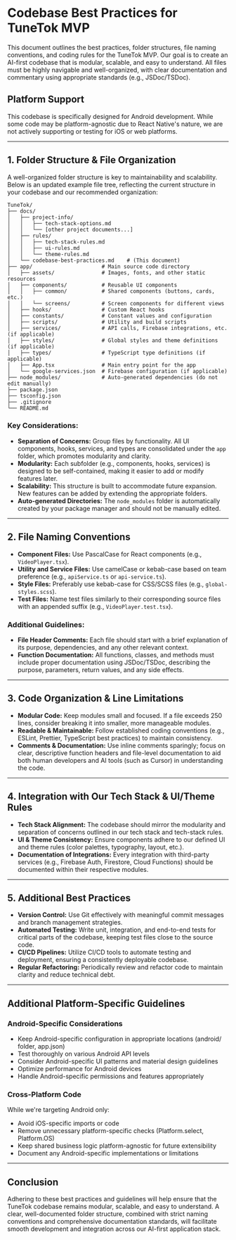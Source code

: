 # Codebase Best Practices for TuneTok MVP

This document outlines the best practices, folder structures, file naming conventions, and coding rules for the TuneTok MVP. Our goal is to create an AI-first codebase that is modular, scalable, and easy to understand. All files must be highly navigable and well-organized, with clear documentation and commentary using appropriate standards (e.g., JSDoc/TSDoc).

## Platform Support
This codebase is specifically designed for Android development. While some code may be platform-agnostic due to React Native's nature, we are not actively supporting or testing for iOS or web platforms.

---

## 1. Folder Structure & File Organization

A well-organized folder structure is key to maintainability and scalability. Below is an updated example file tree, reflecting the current structure in your codebase and our recommended organization:

```
TuneTok/
├── docs/
│   ├── project-info/
│   │   ├── tech-stack-options.md
│   │   └── [other project documents...]
│   ├── rules/
│   │   ├── tech-stack-rules.md
│   │   ├── ui-rules.md
│   │   └── theme-rules.md
│   └── codebase-best-practices.md    # (This document)
├── app/                      # Main source code directory
│   ├── assets/               # Images, fonts, and other static resources
│   ├── components/           # Reusable UI components
│   │   ├── common/           # Shared components (buttons, cards, etc.)
│   │   └── screens/          # Screen components for different views
│   ├── hooks/                # Custom React hooks
│   ├── constants/            # Constant values and configuration
│   ├── scripts/              # Utility and build scripts
│   ├── services/             # API calls, Firebase integrations, etc. (if applicable)
│   ├── styles/               # Global styles and theme definitions (if applicable)
│   ├── types/                # TypeScript type definitions (if applicable)
│   ├── App.tsx               # Main entry point for the app
│   └── google-services.json  # Firebase configuration (if applicable)
├── node_modules/             # Auto-generated dependencies (do not edit manually)
├── package.json
├── tsconfig.json
├── .gitignore
└── README.md

```

### Key Considerations:

- **Separation of Concerns:** Group files by functionality. All UI components, hooks, services, and types are consolidated under the `app` folder, which promotes modularity and clarity.
- **Modularity:** Each subfolder (e.g., components, hooks, services) is designed to be self-contained, making it easier to add or modify features later.
- **Scalability:** This structure is built to accommodate future expansion. New features can be added by extending the appropriate folders.
- **Auto-generated Directories:** The `node_modules` folder is automatically created by your package manager and should not be manually edited.

---

## 2. File Naming Conventions

- **Component Files:** Use PascalCase for React components (e.g., `VideoPlayer.tsx`).
- **Utility and Service Files:** Use camelCase or kebab-case based on team preference (e.g., `apiService.ts` or `api-service.ts`).
- **Style Files:** Preferably use kebab-case for CSS/SCSS files (e.g., `global-styles.scss`).
- **Test Files:** Name test files similarly to their corresponding source files with an appended suffix (e.g., `VideoPlayer.test.tsx`).

### Additional Guidelines:

- **File Header Comments:** Each file should start with a brief explanation of its purpose, dependencies, and any other relevant context.
- **Function Documentation:** All functions, classes, and methods must include proper documentation using JSDoc/TSDoc, describing the purpose, parameters, return values, and any side effects.

---

## 3. Code Organization & Line Limitations

- **Modular Code:** Keep modules small and focused. If a file exceeds 250 lines, consider breaking it into smaller, more manageable modules.
- **Readable & Maintainable:** Follow established coding conventions (e.g., ESLint, Prettier, TypeScript best practices) to maintain consistency.
- **Comments & Documentation:** Use inline comments sparingly; focus on clear, descriptive function headers and file-level documentation to aid both human developers and AI tools (such as Cursor) in understanding the code.

---

## 4. Integration with Our Tech Stack & UI/Theme Rules

- **Tech Stack Alignment:** The codebase should mirror the modularity and separation of concerns outlined in our tech stack and tech-stack rules.
- **UI & Theme Consistency:** Ensure components adhere to our defined UI and theme rules (color palettes, typography, layout, etc.).
- **Documentation of Integrations:** Every integration with third-party services (e.g., Firebase Auth, Firestore, Cloud Functions) should be documented within their respective modules.

---

## 5. Additional Best Practices

- **Version Control:** Use Git effectively with meaningful commit messages and branch management strategies.
- **Automated Testing:** Write unit, integration, and end-to-end tests for critical parts of the codebase, keeping test files close to the source code.
- **CI/CD Pipelines:** Utilize CI/CD tools to automate testing and deployment, ensuring a consistently deployable codebase.
- **Regular Refactoring:** Periodically review and refactor code to maintain clarity and reduce technical debt.

---

## Additional Platform-Specific Guidelines

### Android-Specific Considerations
- Keep Android-specific configuration in appropriate locations (android/ folder, app.json)
- Test thoroughly on various Android API levels
- Consider Android-specific UI patterns and material design guidelines
- Optimize performance for Android devices
- Handle Android-specific permissions and features appropriately

### Cross-Platform Code
While we're targeting Android only:
- Avoid iOS-specific imports or code
- Remove unnecessary platform-specific checks (Platform.select, Platform.OS)
- Keep shared business logic platform-agnostic for future extensibility
- Document any Android-specific implementations or limitations

---

## Conclusion

Adhering to these best practices and guidelines will help ensure that the TuneTok codebase remains modular, scalable, and easy to understand. A clear, well-documented folder structure, combined with strict naming conventions and comprehensive documentation standards, will facilitate smooth development and integration across our AI-first application stack. 